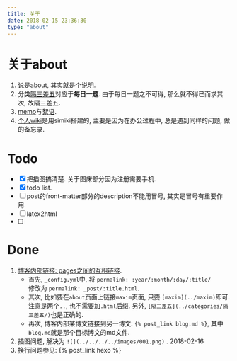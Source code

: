 ```yaml
---
title: 关于
date: 2018-02-15 23:36:30
type: "about"
---
```


# 关于about
1. 说是about, 其实就是个说明. 
1. 分类[隔三差五](../categories/隔三差五/)对应于**每日一题**. 由于每日一题之不可得, 那么就不得已而求其次, 故隔三差五.
2. [memo](../murmur)与[絮语](https://logithm.github.io/wiki/mist/murmur.html).
3. [个人wiki](http://logithm.github.io/wiki)是用simiki搭建的, 主要是因为在办公过程中, 总是遇到同样的问题, 做的备忘录.




# Todo
+ [x] 把插图搞清楚. 关于图床部分因为注册需要手机.  
+ [x] todo list.
+ [ ] post的front-matter部分的description不能用冒号, 其实是冒号有重要作用.
+ [ ] latex2html
+ [ ] 




# Done
1. [博客内部链接: pages之间的互相链接](https://qiwulun.github.io/posts/用Hexo和Org写博客──站内链接.html).   
	* 首先, `_config.yml`中, 将	
	```permalink: :year/:month/:day/:title/```	
	修改为	
	```permalink: _post/:title.html```. 	
	* 其次, 比如要在`about`页面上链接`maxim`页面, 只要 `[maxim](../maxim)`即可. 注意是两个`..`, 也不需要加`.html`后缀. 
	另外, `[隔三差五](../categories/隔三差五/)`也是正确的.  
	* 再次, 博客内部某博文链接到另一博文: `{% post_link blog.md %}`, 其中`blog.md`就是那个目标博文的md文件.
2. 插图问题, 解决为 `![](../../../../images/001.png)` . 2018-02-16
3. 换行问题参见: {% post_link hexo %}
